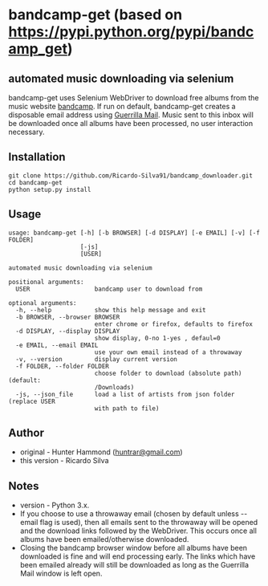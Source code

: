 # bandcamp-get (based on https://pypi.python.org/pypi/bandcamp_get)

## automated music downloading via selenium

bandcamp-get uses Selenium WebDriver to download free albums from the music website [bandcamp](https://bandcamp.com/). If run on default, bandcamp-get creates a disposable email address using [Guerrilla Mail](https://grr.la). Music sent to this inbox will be downloaded once all albums have been processed, no user interaction necessary.

## Installation

    git clone https://github.com/Ricardo-Silva91/bandcamp_downloader.git
    cd bandcamp-get
    python setup.py install

## Usage
    usage: bandcamp-get [-h] [-b BROWSER] [-d DISPLAY] [-e EMAIL] [-v] [-f FOLDER]
                        [-js]
                        [USER]

    automated music downloading via selenium

    positional arguments:
      USER                  bandcamp user to download from

    optional arguments:
      -h, --help            show this help message and exit
      -b BROWSER, --browser BROWSER
                            enter chrome or firefox, defaults to firefox
      -d DISPLAY, --display DISPLAY
                            show display, 0-no 1-yes , defaul=0
      -e EMAIL, --email EMAIL
                            use your own email instead of a throwaway
      -v, --version         display current version
      -f FOLDER, --folder FOLDER
                            choose folder to download (absolute path) (default:
                            /Downloads)
      -js, --json_file      load a list of artists from json folder (replace USER
                            with path to file)


## Author
* original - Hunter Hammond (huntrar@gmail.com)
* this version - Ricardo Silva

## Notes
* version - Python 3.x.
* If you choose to use a throwaway email (chosen by default unless --email flag is used), then all emails sent to the throwaway will be opened and the download links followed by the WebDriver. This occurs once all albums have been emailed/otherwise downloaded.
* Closing the bandcamp browser window before all albums have been downloaded is fine and will end processing early. The links which have been emailed already will still be downloaded as long as the Guerrilla Mail window is left open.
